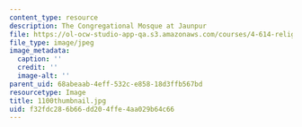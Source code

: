 ```yaml
---
content_type: resource
description: The Congregational Mosque at Jaunpur
file: https://ol-ocw-studio-app-qa.s3.amazonaws.com/courses/4-614-religious-architecture-and-islamic-cultures-fall-2002/f32fdc286b66dd204ffe4aa029b64c66_1100thumbnail.jpg
file_type: image/jpeg
image_metadata:
  caption: ''
  credit: ''
  image-alt: ''
parent_uid: 68abeaab-4eff-532c-e858-18d3ffb567bd
resourcetype: Image
title: 1100thumbnail.jpg
uid: f32fdc28-6b66-dd20-4ffe-4aa029b64c66
---
```

